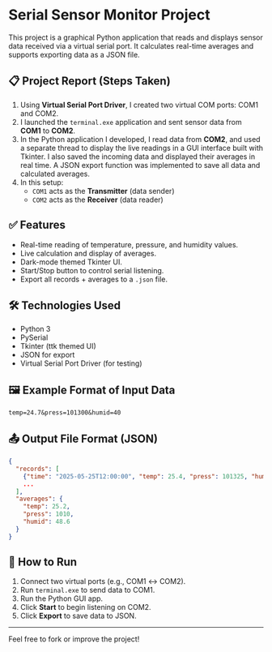 # Serial Sensor Monitor Project

This project is a graphical Python application that reads and displays sensor data received via a virtual serial port. It calculates real-time averages and supports exporting data as a JSON file.

## 📋 Project Report (Steps Taken)

1. Using **Virtual Serial Port Driver**, I created two virtual COM ports: COM1 and COM2.
2. I launched the `terminal.exe` application and sent sensor data from **COM1** to **COM2**.
3. In the Python application I developed, I read data from **COM2**, and used a separate thread to display the live readings in a GUI interface built with Tkinter. I also saved the incoming data and displayed their averages in real time. A JSON export function was implemented to save all data and calculated averages.
4. In this setup:
   - `COM1` acts as the **Transmitter** (data sender)
   - `COM2` acts as the **Receiver** (data reader)

## ✅ Features

- Real-time reading of temperature, pressure, and humidity values.
- Live calculation and display of averages.
- Dark-mode themed Tkinter UI.
- Start/Stop button to control serial listening.
- Export all records + averages to a `.json` file.

## 🛠 Technologies Used

- Python 3
- PySerial
- Tkinter (ttk themed UI)
- JSON for export
- Virtual Serial Port Driver (for testing)

## 🖼 Example Format of Input Data

```
temp=24.7&press=101300&humid=40
```

## 📤 Output File Format (JSON)

```json
{
  "records": [
    {"time": "2025-05-25T12:00:00", "temp": 25.4, "press": 101325, "humid": 50},
    ...
  ],
  "averages": {
    "temp": 25.2,
    "press": 1010,
    "humid": 48.6
  }
}
```

## 📎 How to Run

1. Connect two virtual ports (e.g., COM1 ↔ COM2).
2. Run `terminal.exe` to send data to COM1.
3. Run the Python GUI app.
4. Click **Start** to begin listening on COM2.
5. Click **Export** to save data to JSON.

---

Feel free to fork or improve the project!
